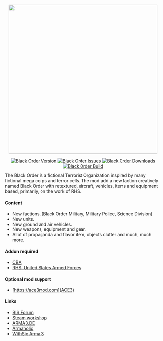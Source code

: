 <p align="center">
    <img src="https://raw.githubusercontent.com/EvulDev/TerroristOrganizationBlackOrder/master/Extra/logo01.png" width="480">
</p>
<p align="center">
    <a href="https://github.com/EvulDev/BlackOrder/releases/latest">
        <img src="https://img.shields.io/github/release/BlackOrderMod/BlackOrder.svg?style=flat-square" alt="Black Order Version">
    </a>
    <a href="https://github.com/EvulDev/BlackOrder/issues">
        <img src="https://img.shields.io/github/issues/BlackOrderMod/BlackOrder.svg?style=flat-square" alt="Black Order Issues">
    </a>
    <a href="https://github.com/EvulDev/BlackOrder/releases">
        <img src="https://img.shields.io/github/downloads/BlackOrderMod/BlackOrder/total.svg?style=flat-square" alt="Black Order Downloads">
    </a>
    <a href="https://travis-ci.org/BlackOrderMod/BlackOrder">
        <img src="https://img.shields.io/travis/BlackOrderMod/BlackOrder.svg?style=flat-square" alt="Black Order Build">
    </a>
</p>
    
<p>The Black Order is a fictional Terrorist Organization inspired by many fictional mega corps and terror cells. The mod add a new faction creatively named Black Order with retextured, aircraft, vehicles, items and equipment based, primarily, on the work of RHS.

#### Content

* New factions. (Black Order Military, Military Police, Science Division)<br>
* New units.<br>
* New ground and air vehicles.<br>
* New weapons, equipment and gear.<br>
* Allot of propaganda and flavor item, objects clutter and much, much more.

#### Addon required
* <a href="https://github.com/CBATeam/CBA_A3/">CBA</a><br>
* <a href="http://www.rhsmods.org/">RHS: United States Armed Forces</a><br>

#### Optional mod support
* [https://ace3mod.com](ACE3)




#### Links
* <a href="https://forums.bistudio.com/topic/189427-terrorist-organization-black-order-v200/?p=3000786">BIS Forum</a><br>
* <a href="http://steamcommunity.com/sharedfiles/filedetails/?id=654170014">Steam workshop</a><br>
* <a href="http://arma3.de/include.php?path=download&contentid=4366">ARMA3.DE</a><br>
* <a href="http://www.armaholic.com/page.php?id=30689">Armaholic</a><br>
* <a href="http://play.withsix.com/arma-3/mods/TcEQ7bnPv0Oa0W4ZYsCX6w/Terrorist-Organization-Black-Order">WithSix Arma 3</a><br>
